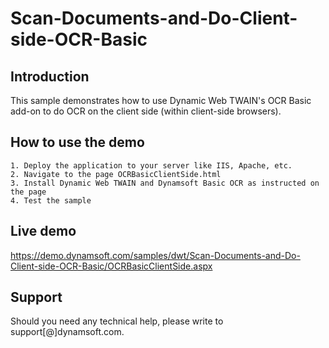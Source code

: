 ﻿# Scan-Documents-and-Do-Client-side-OCR-Basic

## Introduction

This sample demonstrates how to use Dynamic Web TWAIN's OCR Basic add-on to do OCR on the client side (within client-side browsers).

## How to use the demo

    1. Deploy the application to your server like IIS, Apache, etc.
    2. Navigate to the page OCRBasicClientSide.html
    3. Install Dynamic Web TWAIN and Dynamsoft Basic OCR as instructed on the page
    4. Test the sample

## Live demo

https://demo.dynamsoft.com/samples/dwt/Scan-Documents-and-Do-Client-side-OCR-Basic/OCRBasicClientSide.aspx

## Support

Should you need any technical help, please write to support[@]dynamsoft.com.